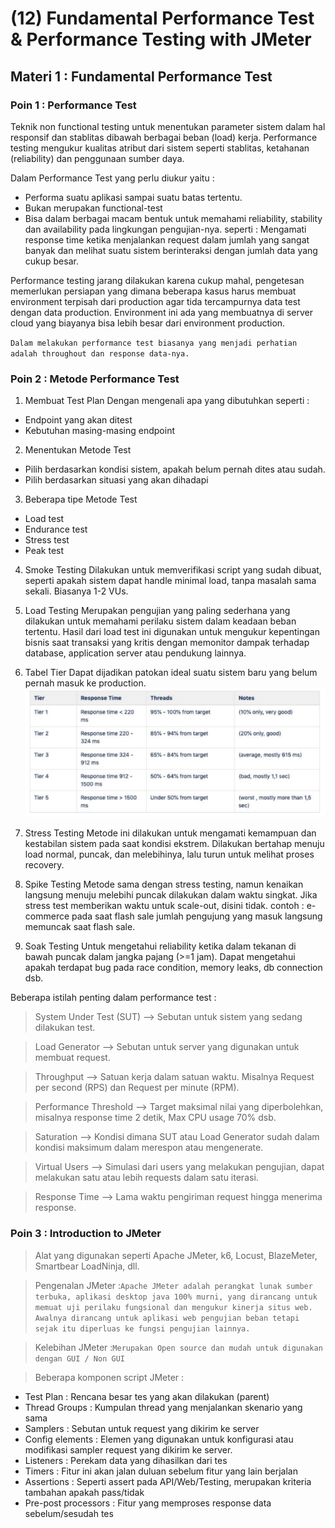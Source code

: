 # (12) Fundamental Performance Test & Performance Testing with JMeter
## Materi 1 : Fundamental Performance Test
### Poin 1 : Performance Test
Teknik non functional testing untuk menentukan parameter sistem dalam hal responsif dan stablitas dibawah berbagai beban (load) kerja.
Performance testing mengukur kualitas atribut dari sistem seperti stablitas, ketahanan (reliability) dan penggunaan sumber daya.

Dalam Performance Test yang perlu diukur yaitu :
- Performa suatu aplikasi sampai suatu batas tertentu.
- Bukan merupakan functional-test
- Bisa dalam berbagai macam bentuk untuk memahami reliability, stability dan availability pada lingkungan pengujian-nya.
  seperti : Mengamati response time ketika menjalankan request dalam jumlah yang sangat banyak dan melihat suatu sistem berinteraksi dengan jumlah data yang cukup besar.

Performance testing jarang dilakukan karena cukup mahal, pengetesan memerlukan persiapan yang dimana beberapa kasus harus membuat environment terpisah dari production agar tida tercampurnya data test dengan data production.
Environment ini ada yang membuatnya di server cloud yang biayanya bisa lebih besar dari environment production.

`Dalam melakukan performance test biasanya yang menjadi perhatian adalah throughout dan response data-nya.`

### Poin 2 : Metode Performance Test
1. Membuat Test Plan
Dengan mengenali apa yang dibutuhkan seperti :
- Endpoint yang akan ditest
- Kebutuhan masing-masing endpoint

2. Menentukan Metode Test
- Pilih berdasarkan kondisi sistem, apakah belum pernah dites atau sudah.
- Pilih berdasarkan situasi yang akan dihadapi

3. Beberapa tipe Metode Test
- Load test
- Endurance test
- Stress test
- Peak test

4. Smoke Testing
Dilakukan untuk memverifikasi script yang sudah dibuat, seperti apakah sistem dapat handle minimal load, tanpa masalah sama sekali. Biasanya 1-2 VUs.

5. Load Testing
Merupakan pengujian yang paling sederhana yang dilakukan untuk memahami perilaku sistem dalam keadaan beban tertentu. Hasil dari load test ini digunakan untuk mengukur kepentingan bisnis saat transaksi yang kritis dengan memonitor dampak terhadap database, application server atau pendukung lainnya.

6. Tabel Tier
Dapat dijadikan patokan ideal suatu sistem baru yang belum pernah masuk ke production.
![Screenshot (401).png](Screenshot%2FScreenshot%20%28401%29.png)

7. Stress Testing
Metode ini dilakukan untuk mengamati kemampuan dan kestabilan sistem pada saat kondisi ekstrem.
Dilakukan bertahap menuju load normal, puncak, dan melebihinya, lalu turun untuk melihat proses recovery.

8. Spike Testing
Metode sama dengan stress testing, namun kenaikan langsung menuju melebihi puncak dilakukan dalam waktu singkat. Jika stress test memberikan waktu untuk scale-out, disini tidak.
contoh : e-commerce pada saat flash sale jumlah pengujung yang masuk langsung memuncak saat flash sale.

9. Soak Testing
Untuk mengetahui reliability ketika dalam tekanan di bawah puncak dalam jangka pajang (>=1 jam). Dapat mengetahui apakah terdapat bug pada race condition, memory leaks, db connection dsb.

Beberapa istilah penting dalam performance test :
> System Under Test (SUT) --> Sebutan untuk sistem yang sedang dilakukan test.

> Load Generator --> Sebutan untuk server yang digunakan untuk membuat request.

> Throughput --> Satuan kerja dalam satuan waktu. Misalnya Request per second (RPS) dan Request per minute (RPM).

> Performance Threshold --> Target maksimal nilai yang diperbolehkan, misalnya response time 2 detik, Max CPU usage 70% dsb.

> Saturation --> Kondisi dimana SUT atau Load Generator sudah dalam kondisi maksimum dalam merespon atau mengenerate.

> Virtual Users --> Simulasi dari users yang melakukan pengujian, dapat melakukan satu atau lebih requests dalam satu iterasi.

> Response Time --> Lama waktu pengiriman request hingga menerima response.

### Poin 3 : Introduction to JMeter
> Alat yang digunakan seperti Apache JMeter, k6, Locust, BlazeMeter, Smartbear LoadNinja, dll.

> Pengenalan JMeter :`Apache JMeter adalah perangkat lunak sumber terbuka, aplikasi desktop java 100% murni, yang dirancang untuk memuat uji perilaku fungsional dan mengukur kinerja situs web. Awalnya dirancang untuk aplikasi web pengujian beban tetapi sejak itu diperluas ke fungsi pengujian lainnya.`

> Kelebihan JMeter :`Merupakan Open source dan mudah untuk digunakan dengan GUI / Non GUI`

> Beberapa komponen script JMeter : 
- Test Plan : Rencana besar tes yang akan dilakukan (parent)
- Thread Groups : Kumpulan thread yang menjalankan skenario yang sama
- Samplers : Sebutan untuk request yang dikirim ke server
- Config elements : Elemen yang digunakan untuk konfigurasi atau modifikasi sampler request yang dikirim ke server.
- Listeners : Perekam data yang dihasilkan dari tes
- Timers : Fitur ini akan jalan duluan sebelum fitur yang lain berjalan
- Assertions : Seperti assert pada API/Web/Testing, merupakan kriteria tambahan apakah pass/tidak
- Pre-post processors : Fitur yang memproses response data sebelum/sesudah tes


